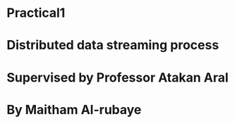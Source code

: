 # Practical1
# Distributed data streaming process
# Supervised by Professor Atakan Aral
# By Maitham Al-rubaye
